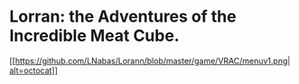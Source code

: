 # Lorran: the Adventures of the Incredible Meat Cube.
[[https://github.com/LNabas/Lorann/blob/master/game/VRAC/menuv1.png|alt=octocat]]